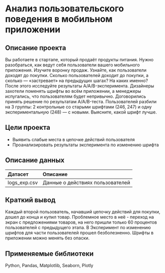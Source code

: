 # Анализ пользовательского поведения в мобильном приложении

## Описание проекта

Вы работаете в стартапе, который продаёт продукты питания. Нужно разобраться, как ведут себя пользователи вашего мобильного приложения.
Изучите воронку продаж. Узнайте, как пользователи доходят до покупки. Сколько пользователей доходит до покупки, а сколько — «застревает» на предыдущих шагах? На каких именно?
После этого исследуйте результаты A/A/B-эксперимента. Дизайнеры захотели поменять шрифты во всём приложении, а менеджеры испугались, что пользователям будет непривычно. Договорились принять решение по результатам A/A/B-теста. Пользователей разбили на 3 группы: 2 контрольные со старыми шрифтами (246, 247) и одну экспериментальную (248) — с новыми. Выясните, какой шрифт лучше.


## Цели проекта

- Выявить слабые места в цепочке действий пользователя
- Проанализировать результаты эксперимента по изменению шрифта

## Описание данных

| Датасет | Описание | 
| :---------------------- | :---------------------- | 
| logs_exp.csv | Данные о действиях пользователей  | 

## Краткий вывод

Каждый второй пользователь, начавший цепочку действий для покупки, дошел до конца и купил товар. Проблемное место в неё - переход на экран с предложениями товаров, на него пришли только 60 процентов пользователей с предыдущего этапа. В
Эксперимент по изменению шрифтов для части пользователей прошел безболезненно. Шрифты в приложении можно менять без опаски.

## Применяемые библиотеки

Python, Pandas, Matplotlib, Seaborn, Plotly